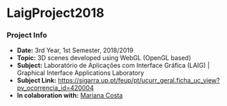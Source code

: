 # LaigProject2018

### Project Info
* **Date:** 3rd Year, 1st Semester, 2018/2019
* **Topic:** 3D scenes developed using WebGL (OpenGL based)
* **Subject:** Laboratório de Aplicações com Interface Gráfica (LAIG) | Graphical Interface Applications Laboratory
* **Subject Link:** https://sigarra.up.pt/feup/pt/ucurr_geral.ficha_uc_view?pv_ocorrencia_id=420004
* **In colaboration with:** [Mariana Costa](https://github.com/Quendrique)
